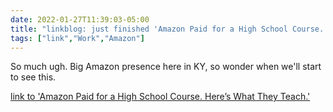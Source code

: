 ```yaml
---
date: 2022-01-27T11:39:03-05:00
title: "linkblog: just finished 'Amazon Paid for a High School Course. Here’s What They Teach.'"
tags: ["link","Work","Amazon"]
---
```

So much ugh. Big Amazon presence here in KY, so wonder when we'll start to see this.
 
[link to 'Amazon Paid for a High School Course. Here’s What They Teach.'](https://www.vice.com/en/article/bvndja/amazon-paid-for-a-high-school-course-heres-what-they-teach)
